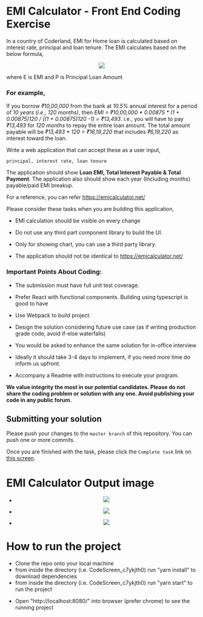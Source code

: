 # EMI Calculator - Front End Coding Exercise

In a country of Coderland, EMI for Home loan is calculated based on interest rate, principal and loan tenure. The EMI calculates based on the below formula,

<p align="center">
  <img src="https://emicalculator.net/wp-content/uploads/emiformula.png">
</p>

where E is EMI and P is Principal Loan Amount

### **For example,**

If you borrow _₹10,00,000_ from the bank at _10.5%_ annual interest for a period of _10 years (i.e., 120 months)_, then _EMI = ₹10,00,000 * 0.00875 * (1 + 0.00875)120 / ((1 + 0.00875)120 -1) = ₹13,493_. i.e., you will have to pay _₹13,493_ for _120 months_ to repay the entire loan amount. The total amount payable will be _₹13,493 \* 120 = ₹16,19,220_ that includes _₹6,19,220_ as interest toward the loan.

Write a web application that can accept these as a user input,

`principal, interest rate, loan tenure`

The application should show **Loan EMI, Total Interest Payable & Total Payment**. The application also should show each year (Including months) payable/paid EMI breakup.

For a reference, you can refer https://emicalculator.net/

Please consider these tasks when you are building this application,

- EMI calculation should be visible on every change

- Do not use any third part component library to build the UI.

- Only for showing chart, you can use a third party library.

- The application should not be identical to https://emicalculator.net/

### **Important Points About Coding:**

- The submission must have full unit test coverage.

- Prefer React with functional components. Building using typescript is good to have

- Use Webpack to build project.

- Design the solution considering future use case (as if writing production grade code, avoid if-else waterfalls)

- You would be asked to enhance the same solution for in-office interview

- Ideally it should take 3-4 days to implement, if you need more time do inform us upfront.

- Accompany a Readme with instructions to execute your program.

**We value integrity the most in our potential candidates. Please do not share the coding problem or solution with any one. Avoid publishing your code in any public forum.**

## Submitting your solution

Please push your changes to the `master branch` of this repository. You can push one or more commits. <br>

Once you are finished with the task, please click the `Complete task` link on <a href="https://app.codescreen.dev/#/codescreentestd2a13286-20c8-485b-8fb9-5480289c0097" target="_blank">this screen</a>.

# EMI Calculator Output image

- <p align="center">
    <img src="https://github.com/codescreen/CodeScreen_c7ykjth0/blob/myWork/a1.png">
  </p>
- <p align="center">
    <img src="https://github.com/codescreen/CodeScreen_c7ykjth0/blob/myWork/a2.png">
  </p>
- <p align="center">
    <img src="https://github.com/codescreen/CodeScreen_c7ykjth0/blob/myWork/a3.png">
  </p>

# How to run the project

- Clone the repo onto your local machine
- from inside the directory (i.e. CodeScreen_c7ykjth0) run "yarn install" to download dependencies
- from inside the directory (i.e. CodeScreen_c7ykjth0) run "yarn start" to run the project

* Open "http://localhost:8080/" into browser (prefer chrome) to see the running project
